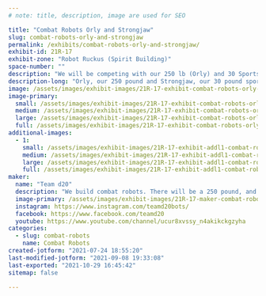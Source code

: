```yaml
---
# note: title, description, image are used for SEO

title: "Combat Robots Orly and Strongjaw"
slug: combat-robots-orly-and-strongjaw
permalink: /exhibits/combat-robots-orly-and-strongjaw/
exhibit-id: 21R-17
exhibit-zone: "Robot Ruckus (Spirit Building)"
space-number: ""
description: "We will be competing with our 250 lb (Orly) and 30 Sportsman (Strongjaw) bots at Robot Ruckus. "
description-long: "Orly, our 250 pound and Strongjaw, our 30 pound sportsman combat robots will be competing this year in Robot Ruckus. Orly is a turtle whose shell raises and lowers to hug its opponents. Strongjaw is a traditional wedge bot that will be slightly elongated. This will also be our first time at Robot Ruckus. "
image: /assets/images/exhibit-images/21R-17-exhibit-combat-robots-orly-and-strongjaw-20210724-174802-large.jpg
image-primary: 
  small: /assets/images/exhibit-images/21R-17-exhibit-combat-robots-orly-and-strongjaw-20210724-174802-small.jpg
  medium: /assets/images/exhibit-images/21R-17-exhibit-combat-robots-orly-and-strongjaw-20210724-174802-medium.jpg
  large: /assets/images/exhibit-images/21R-17-exhibit-combat-robots-orly-and-strongjaw-20210724-174802-large.jpg
  full: /assets/images/exhibit-images/21R-17-exhibit-combat-robots-orly-and-strongjaw-20210724-174802-full.jpg
additional-images: 
  - 1:
    small: /assets/images/exhibit-images/21R-17-exhibit-addl1-combat-robots-orly-and-strongjaw-44-teamd20-logo-white-345-small.png
    medium: /assets/images/exhibit-images/21R-17-exhibit-addl1-combat-robots-orly-and-strongjaw-44-teamd20-logo-white-345-medium.png
    large: /assets/images/exhibit-images/21R-17-exhibit-addl1-combat-robots-orly-and-strongjaw-44-teamd20-logo-white-345-large.png
    full: /assets/images/exhibit-images/21R-17-exhibit-addl1-combat-robots-orly-and-strongjaw-44-teamd20-logo-white-345-full.png
maker: 
  name: "Team d20"
  description: "We build combat robots. There will be a 250 pound, and 30 pound sportsman class bots at this event. "
  image-primary: /assets/images/exhibit-images/21R-17-maker-combat-robots-orly-and-strongjaw-teamd20-logo-white-medium.png
  instagram: https://www.instagram.com/teamd20bots/
  facebook: https://www.facebook.com/teamd20
  youtube: https://www.youtube.com/channel/ucur8xvssy_n4akikckgzyha
categories: 
  - slug: combat-robots
    name: Combat Robots
created-jotform: "2021-07-24 18:55:20"
last-modified-jotform: "2021-09-08 19:33:08"
last-exported: "2021-10-29 16:45:42"
sitemap: false

---
```

